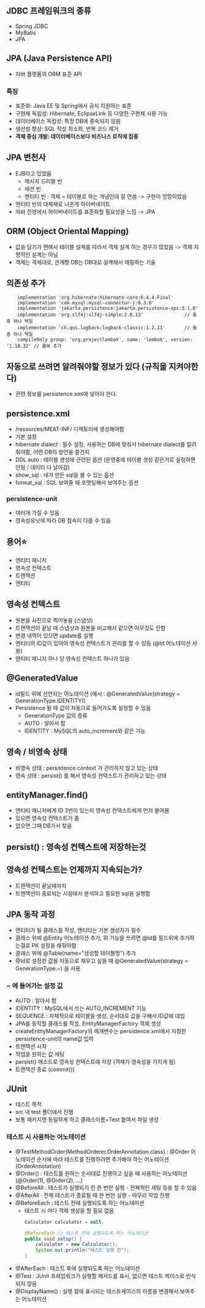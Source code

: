## JDBC 프레임워크의 종류
- Spring JDBC
- MyBatis
- JPA

## JPA (Java Persistence API)
- 자바 플랫폼의 ORM 표준 API
### 특징
- 표준화: Java EE 및 Spring에서 공식 지원하는 표준
- 구현체 독립성: Hibernate, EclipseLink 등 다양한 구현체 사용 가능
- 데이터베이스 독립성: 특정 DB에 종속되지 않음
- 생산성 향상: SQL 작성 최소화, 반복 코드 제거
- **객체 중심 개발: 데이터베이스보다 비즈니스 로직에 집중**

## JPA 변천사
- EJB라고 있었음
  - 메시지 드리블 빈
  - 세션 빈
  - 엔티티 빈 : 객체 = 테이블로 하는 개념인데 잘 안씀 -> 구현이 엉망이었음
- 엔티티 빈의 대체재로 나온게 하이버네이트
- 자바 진영에서 하이버네이트를 표준화할 필요성을 느낌 -> JPA

## ORM (Object Oriental Mapping)
- 값을 담기가 편해서 테이블 설계를 따라서 객체 설계 하는 경우가 많았음 -> 객체 지향적인 설계는 아님
- 객체는 객체대로, 관계형 DB는 DB대로 설계해서 매핑하는 기술

## 의존성 추가
```
    implementation 'org.hibernate:hibernate-core:6.4.4.Final'
    implementation 'com.mysql:mysql-connector-j:8.3.0'
    implementation 'jakarta.persistence:jakarta.persistence-api:3.1.0'
    implementation 'org.slf4j:slf4j-simple:2.0.13'               // 둘 중 하나 택일
    implementation 'ch.qos.logback:logback-classic:1.2.11'       // 둘 중 하나 택일
    compileOnly group: 'org.projectlombok', name: 'lombok', version: '1.18.32' // 롬복 추가
```
## 자동으로 쓰려면 알려줘야할 정보가 있다 (규칙을 지켜야한다)
- 관련 정보를 persistence.xml에 넣어야 한다.

## persistence.xml
- /resources/MEAT-INF/ 디렉토리에 생성해야함
- 기본 설정
- hibernate dialect : 필수 설정, 사용하는 DB에 맞춰서 hibernate dialect를 알려줘야함, 어떤 DB의 방언을 쓸건지
- DDL auto : 테이블 생성에 관련된 옵션 (운영중에 테이블 생성 같은거로 설정하면 안됨 / 데이터 다 날아감)
- show_sql : 내가 만든 sql을 볼 수 있는 옵션
- format_sql : SQL 보여줄 때 포맷팅해서 보여주는 옵션

### persistence-unit
- 여러개 가질 수 있음
- 영속성유닛에 따라 DB 접속이 다를 수 있음

## 용어⭐
- 엔티티 매니저
- 영속성 컨텍스트
- 트랜잭션
- 엔티티

## 영속성 컨텍스트
- 원본을 사진으로 찍어놓음 (스냅샷)
- 트랜잭션이 끝날 때 스냅샷과 원본을 비교해서 같으면 아무것도 안함
- 변경 내역이 있으면 update를 실행
- 엔티티의 ID값이 있어야 영속성 컨텍스트가 관리를 할 수 있음 (@Id 어노테이션 사용)
- 엔티티 매니저 하나 당 영속성 컨텍스트 하나가 있음

## @GeneratedValue
- id필드 위에 선언되는 어노테이션 (예시 : @GeneratedValue(strategy = GenerationType.IDENTITY))
- Persistence 될 때 값이 자동으로 들어가도록 설정할 수 있음
  - GenerationType 값의 종류
  - AUTO : 알아서 함
  - IDENTITY : MySQL의 auto_increment와 같은 기능

## 영속 / 비영속 상태
- 비영속 상태 : persistence context 가 관리하지 않고 있는 상태
- 영속 상태 : persist() 를 해서 영속성 컨텍스트가 관리하고 있는 상태

## entityManager.find()
- 엔티티 매니저에게 ID 3번이 있는지 영속성 컨텍스트에게 먼저 물어봄
- 있으면 영속성 컨텍스트가 줌
- 없으면 그때 DB가서 찾음

## persist() : 영속성 컨텍스트에 저장하는것

## 영속성 컨텍스트는 언제까지 지속되는가?
- 트랜잭션이 끝날때까지
- 트랜잭션이 종료되는 시점에서 분석하고 필요한 sql을 실행함

## JPA 동작 과정
- 엔티티가 될 클래스를 작성, 엔티티는 기본 생성자가 필수
- 클래스 위에 @Entity 어노테이션 추가, 위 기능을 쓰려면 @Id를 필드위에 추가하는걸로 PK 설정을 해줘야함
- 클래스 위에 @Table(name="생성할 테이블명") 추가
- @Id로 설정한 값을 자동으로 채우고 싶을 때 @GeneratedValue(strategy = GenerationType.~) 을 사용
### ~ 에 들어가는 설정 값
- AUTO : 알아서 함
- IDENTITY : MySQL에서 쓰는 AUTO_INCREMENT 기능
- SEQUENCE : 자체적으로 테이블을 생성, 순서대로 값을 구해서 ID값에 대입
- JPA를 동작할 클래스를 작성, EntityManagerFactory 객체 생성
- createEntityManagerFactory의 매개변수는 persistence.xml에서 지정한 persistence-unit의 name값 입력
- 트랜잭션 시작
- 작업을 원하는 값 세팅
- persist() 메소드로 영속성 컨텍스트에 저장 (객체가 영속성을 가지게 됨)
- 트랜잭션 종료 (commit())

## JUnit
- 테스트 목적
- src 내 test 폴더에서 진행
- 보통 패키지명 동일하게 하고 클래스이름+Test 붙여서 파일 생성

### 테스트 시 사용하는 어노테이션
- @TestMethodOrder(MethodOrderer.OrderAnnotation.class) : @Order 어노테이션 순서에 따라 테스트를 진행하려면 추가해야 하는 어노테이션 (OrderAnnotation)
- @Order() : 테스트를 원하는 순서대로 진행하고 싶을 때 사용하는 어노테이션 (@Order(1), @Order(2), ...)
- @BeforeAll : 테스트가 실행되기 전 한 번만 실행 - 전체적인 세팅 등을 할 수 있음
- @AfterAll : 전체 테스트가 종료될 때 한 번만 실행 - 마무리 작업 진행
- @BeforeEach : 테스트 전에 실행되도록 하는 어노테이션
  - 테스트 시 마다 객체 생성을 할 필요 없음
    ```java
    Calculator calculator = null;

    @BeforeEach // 테스트 전에 실행되도록 하는 어노테이션
    public void setup() {
        calculator = new Calculator();
        System.out.println("테스트 실행 전");
    }
    ```
- @AfterEach : 테스트 후에 실행되도록 하는 어노테이션
- @Test : JUnit 프레임워크가 실행할 메서드를 표시, 없으면 테스트 케이스로 인식되지 않음
- @DisplayName() : 실행 창에 표시되는 테스트케이스의 이름을 변경해서 보여주는 어노테이션